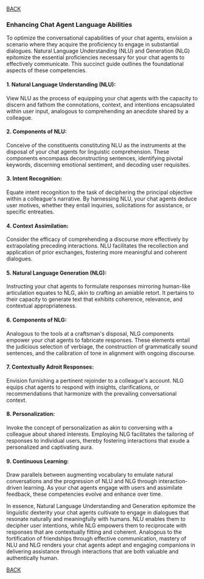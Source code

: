 [BACK](main.md)

### Enhancing Chat Agent Language Abilities

To optimize the conversational capabilities of your chat agents, envision a scenario where they acquire the proficiency to engage in substantial dialogues. Natural Language Understanding (NLU) and Generation (NLG) epitomize the essential proficiencies necessary for your chat agents to effectively communicate. This succinct guide outlines the foundational aspects of these competencies.

#### 1. Natural Language Understanding (NLU):

View NLU as the process of equipping your chat agents with the capacity to discern and fathom the connotations, context, and intentions encapsulated within user input, analogous to comprehending an anecdote shared by a colleague.

#### 2. Components of NLU:

Conceive of the constituents constituting NLU as the instruments at the disposal of your chat agents for linguistic comprehension. These components encompass deconstructing sentences, identifying pivotal keywords, discerning emotional sentiment, and decoding user requisites.

#### 3. Intent Recognition:

Equate intent recognition to the task of deciphering the principal objective within a colleague's narrative. By harnessing NLU, your chat agents deduce user motives, whether they entail inquiries, solicitations for assistance, or specific entreaties.

#### 4. Context Assimilation:

Consider the efficacy of comprehending a discourse more effectively by extrapolating preceding interactions. NLU facilitates the recollection and application of prior exchanges, fostering more meaningful and coherent dialogues.

#### 5. Natural Language Generation (NLG):

Instructing your chat agents to formulate responses mirroring human-like articulation equates to NLG, akin to crafting an amiable retort. It pertains to their capacity to generate text that exhibits coherence, relevance, and contextual appropriateness.

#### 6. Components of NLG:

Analogous to the tools at a craftsman's disposal, NLG components empower your chat agents to fabricate responses. These elements entail the judicious selection of verbiage, the construction of grammatically sound sentences, and the calibration of tone in alignment with ongoing discourse.

#### 7. Contextually Adroit Responses:

Envision furnishing a pertinent rejoinder to a colleague's account. NLG equips chat agents to respond with insights, clarifications, or recommendations that harmonize with the prevailing conversational context.

#### 8. Personalization:

Invoke the concept of personalization as akin to conversing with a colleague about shared interests. Employing NLG facilitates the tailoring of responses to individual users, thereby fostering interactions that exude a personalized and captivating aura.

#### 9. Continuous Learning:

Draw parallels between augmenting vocabulary to emulate natural conversations and the progression of NLU and NLG through interaction-driven learning. As your chat agents engage with users and assimilate feedback, these competencies evolve and enhance over time.

In essence, Natural Language Understanding and Generation epitomize the linguistic dexterity your chat agents cultivate to engage in dialogues that resonate naturally and meaningfully with humans. NLU enables them to decipher user intentions, while NLG empowers them to reciprocate with responses that are contextually fitting and coherent. Analogous to the fortification of friendships through effective communication, mastery of NLU and NLG renders your chat agents adept and engaging companions in delivering assistance through interactions that are both valuable and authentically human.

[BACK](main.md)